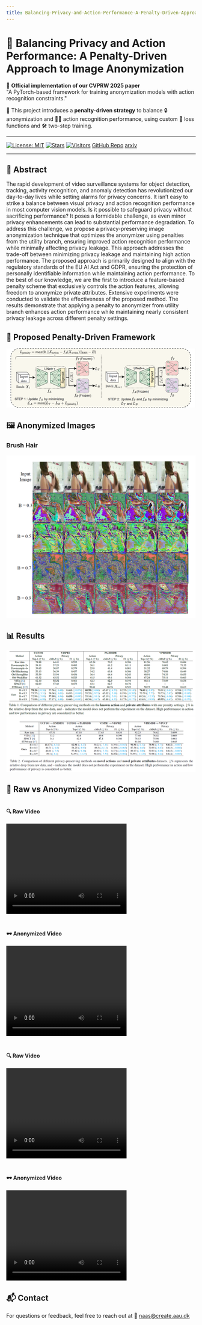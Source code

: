 ```yaml
---
title: Balancing-Privacy-and-Action-Performance-A-Penalty-Driven-Approach-to-Image-Anonymization
---
```


# 🔐 Balancing Privacy and Action Performance: A Penalty-Driven Approach to Image Anonymization

📌 **Official implementation of our CVPRW 2025 paper**  
"A PyTorch-based framework for training anonymization models with action recognition constraints."

🧠 This project introduces a **penalty-driven strategy** to balance 🔒 anonymization and 🏃‍♀️ action recognition performance, using custom 🧪 loss functions and 🛠️ two-step training.

---

[![License: MIT](https://img.shields.io/badge/License-MIT-blue.svg)](LICENSE)
[![Stars](https://img.shields.io/github/stars/Rabusi/Balancing-Privacy-and-Action-Performance-A-Penalty-Driven-Approach-to-Image-Anonymization?style=social)](https://github.com/Rabusi/Balancing-Privacy-and-Action-Performance-A-Penalty-Driven-Approach-to-Image-Anonymization/stargazers)
[![Visitors](https://visitor-badge.glitch.me/badge?page_id=Rabusi.Balancing-Privacy-and-Action-Performance-A-Penalty-Driven-Approach-to-Image-Anonymization)](https://github.com/Rabusi/Balancing-Privacy-and-Action-Performance-A-Penalty-Driven-Approach-to-Image-Anonymization)
[GitHub Repo](https://github.com/Rabusi/Balancing-Privacy-and-Action-Performance-A-Penalty-Driven-Approach-to-Image-Anonymization)
[arxiv](https://arxiv.org/pdf/2504.14301)

---


## 📄 Abstract

The rapid development of video surveillance systems for object detection, tracking, activity recognition, and anomaly detection has revolutionized our day-to-day lives while setting alarms for privacy concerns. It isn’t easy to strike a balance between visual privacy and action recognition performance in most computer vision models. Is it possible to safeguard privacy without sacrificing performance? It poses a formidable challenge, as even minor privacy enhancements can lead to substantial performance degradation. To address this challenge, we propose a privacy-preserving image anonymization technique that optimizes the anonymizer using penalties from the utility branch, ensuring improved action recognition performance while minimally affecting privacy leakage. This approach addresses the trade-off between minimizing privacy leakage and maintaining high action performance. The proposed approach is primarily designed to align with the regulatory standards of the EU AI Act and GDPR, ensuring the protection of personally identifiable information while maintaining action performance. To the best of our knowledge, we are the first to introduce a feature-based penalty scheme that exclusively controls the action features, allowing freedom to anonymize private attributes. Extensive experiments were conducted to validate the effectiveness of the proposed method. The results demonstrate that applying a penalty to anonymizer from utility branch enhances action performance while maintaining nearly consistent privacy leakage across different penalty settings.           

## 🧩 Proposed Penalty-Driven Framework

![Architecture](images/architecture.png)

## 🖼️ Anonymized Images

### Brush Hair
![Brush Hair](images/brushhair.png)

## 📊 Results
![](images/tab1.png)
![](images/tab2.png)

## 🎥 Raw vs Anonymized Video Comparison

<div style="display: flex; gap: 20px; flex-wrap: wrap;">
  <div>
    <h4>🔍 Raw Video</h4>
    <video width="320" height="240" controls>
      <source src="images/1.mp4" type="video/mp4">
      Your browser does not support the video tag.
    </video>
  </div>

  <div>
    <h4>🕶️ Anonymized Video</h4>
    <video width="320" height="240" controls>
      <source src="images/2.mp4" type="video/mp4">
      Your browser does not support the video tag.
    </video>
  </div>

  <div>
    <h4>🔍 Raw Video</h4>
    <video width="320" height="240" controls>
      <source src="images/3.mp4" type="video/mp4">
      Your browser does not support the video tag.
    </video>
  </div>

  <div>
    <h4>🕶️ Anonymized Video</h4>
    <video width="320" height="240" controls>
      <source src="images/4.mp4" type="video/mp4">
      Your browser does not support the video tag.
    </video>
  </div>
</div>

## 📬 Contact

For questions or feedback, feel free to reach out at 📧 [naas@create.aau.dk](mailto:naas@create.aau.dk)
